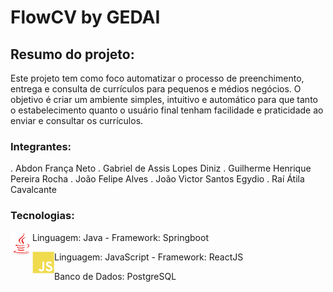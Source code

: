 # FlowCV by GEDAI

## Resumo do projeto:
Este projeto tem como foco automatizar o processo de preenchimento, entrega e consulta de currículos para pequenos e médios negócios. O objetivo é criar um ambiente simples, intuitivo e automático para que tanto o estabelecimento quanto o usuário final tenham facilidade e praticidade ao enviar e consultar os currículos.

### Integrantes:
. Abdon França Neto
. Gabriel de Assis Lopes Diniz
. Guilherme Henrique Pereira Rocha
. João Felipe Alves
. João Victor Santos Egydio
. Raí Átila Cavalcante

### Tecnologias:
<div>

Linguagem:<img align="left" alt="Java" width="35px" src="https://raw.githubusercontent.com/devicons/devicon/master/icons/java/java-plain.svg" /> Java - Framework: Springboot

Linguagem: <img align="left" alt="JavaScript" width="35px" src="https://raw.githubusercontent.com/devicons/devicon/master/icons/javascript/javascript-plain.svg" /> JavaScript - Framework: ReactJS

Banco de Dados: PostgreSQL

</div>

